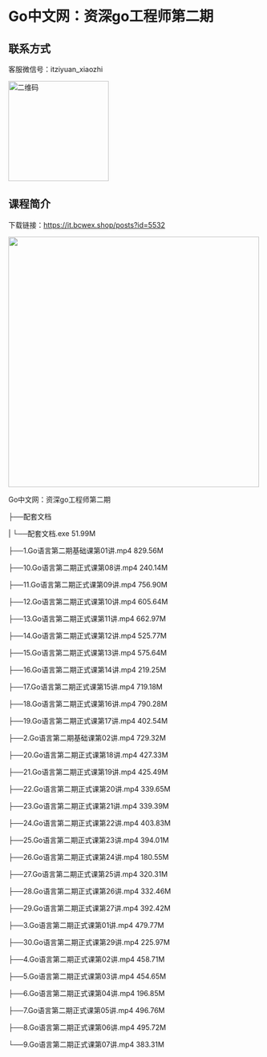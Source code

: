 # Go中文网：资深go工程师第二期

## 联系方式

客服微信号：itziyuan_xiaozhi

<img src="https://ziyuanyun.oss-cn-guangzhou.aliyuncs.com/common/20240614073449/666b82192834a.jpg" width="200" height="200" alt="二维码">

## 课程简介

下载链接：https://it.bcwex.shop/posts?id=5532

<img src="https://ziyuanyun.oss-cn-guangzhou.aliyuncs.com/yun/20241201162841/674c1e393d586.jpg" width="500" alt="">

  Go中文网：资深go工程师第二期



 ├──配套文档

 | └──配套文档.exe 51.99M

 ├──1.Go语言第二期基础课第01讲.mp4 829.56M

 ├──10.Go语言第二期正式课第08讲.mp4 240.14M

 ├──11.Go语言第二期正式课第09讲.mp4 756.90M

 ├──12.Go语言第二期正式课第10讲.mp4 605.64M

 ├──13.Go语言第二期正式课第11讲.mp4 662.97M

 ├──14.Go语言第二期正式课第12讲.mp4 525.77M

 ├──15.Go语言第二期正式课第13讲.mp4 575.64M

 ├──16.Go语言第二期正式课第14讲.mp4 219.25M

 ├──17.Go语言第二期正式课第15讲.mp4 719.18M

 ├──18.Go语言第二期正式课第16讲.mp4 790.28M

 ├──19.Go语言第二期正式课第17讲.mp4 402.54M

 ├──2.Go语言第二期基础课第02讲.mp4 729.32M

 ├──20.Go语言第二期正式课第18讲.mp4 427.33M

 ├──21.Go语言第二期正式课第19讲.mp4 425.49M

 ├──22.Go语言第二期正式课第20讲.mp4 339.65M

 ├──23.Go语言第二期正式课第21讲.mp4 339.39M

 ├──24.Go语言第二期正式课第22讲.mp4 403.83M

 ├──25.Go语言第二期正式课第23讲.mp4 394.01M

 ├──26.Go语言第二期正式课第24讲.mp4 180.55M

 ├──27.Go语言第二期正式课第25讲.mp4 320.31M

 ├──28.Go语言第二期正式课第26讲.mp4 332.46M

 ├──29.Go语言第二期正式课第27讲.mp4 392.42M

 ├──3.Go语言第二期正式课第01讲.mp4 479.77M

 ├──30.Go语言第二期正式课第29讲.mp4 225.97M

 ├──4.Go语言第二期正式课第02讲.mp4 458.71M

 ├──5.Go语言第二期正式课第03讲.mp4 454.65M

 ├──6.Go语言第二期正式课第04讲.mp4 196.85M

 ├──7.Go语言第二期正式课第05讲.mp4 496.76M

 ├──8.Go语言第二期正式课第06讲.mp4 495.72M

 └──9.Go语言第二期正式课第07讲.mp4 383.31M

  